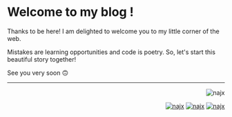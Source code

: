 # Welcome to my blog !

Thanks to be here! I am delighted to welcome you to my little corner of the web.

Mistakes are learning opportunities and code is poetry. So, let's start this beautiful story together!

See you very soon 🙃

---

<p align="right">
  <img src="https://komarev.com/ghpvc/?username=najx&label=GitHub%20Profile%20Views&color=yellow&style=flat" alt="najx" />

<p align="right">
  <a href="https://www.github.com/najx"><img src="https://img.shields.io/badge/GitHub--_.svg?style=social&logo=github" alt="najx"></a>
  <a href="https://www.linkedin.com/in/abdx"><img src="https://img.shields.io/badge/LinkedIn--_.svg?style=social&logo=linkedin" alt="najx"></a>
  <a href="https://stackoverflow.com/users/19588110/najim-abdelmoula"><img src="https://img.shields.io/badge/Stack Overflow--_.svg?style=social&logo=stackoverflow" alt="najx"></a>
